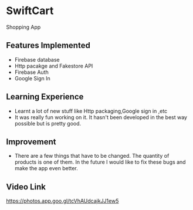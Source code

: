 # SwiftCart

Shopping App

## Features Implemented
- Firebase database
- Http pacakge and Fakestore API
- Firebase Auth
- Google Sign In
## Learning Experience
- Learnt a lot of new stuff like Http packaging,Google sign in ,etc
- It was really fun working on it. It hasn't been developed in the best way possible but is pretty good.

## Improvement
- There are a few things that have to be changed. The quantity of products is one of them. In the future I would like to fix these bugs and make the app even better.

## Video Link
https://photos.app.goo.gl/tcVhAUdcajkJJ1ew5


